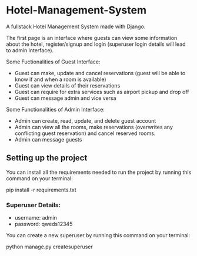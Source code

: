 # Hotel-Management-System
A fullstack Hotel Management System made with Django.

The first page is an interface where guests can view some information about the hotel, register/signup and login (superuser login details will lead to admin interface).

Some Fuctionalities of Guest Interface:
* Guest can make, update and cancel reservations (guest will be able to know if and when a room is available)
* Guest can view details of their reservations
* Guest can require for extra services such as airport pickup and drop off
* Guest can message admin and vice versa

Some Functionalities of Admin Interface:
* Admin can create, read, update, and delete guest account
* Admin can view all the rooms, make reservations (overwrites any conflicting guest reservation) and cancel reserved rooms.
* Admin can message guests

## Setting up the project
You can install all the requirements needed to run the project by running this command on your terminal:

pip install -r requirements.txt

### Superuser Details:
* username: admin
* password: qweds12345

You can create a new superuser by running this command on your terminal:

python manage.py createsuperuser
